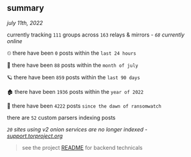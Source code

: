 
## summary
_july 11th, 2022_

currently tracking `111` groups across `163` relays & mirrors - _`68` currently online_

⏲ there have been `0` posts within the `last 24 hours`

🦈 there have been `88` posts within the `month of july`

🪐 there have been `859` posts within the `last 90 days`

🏚 there have been `1936` posts within the `year of 2022`

🦕 there have been `4222` posts `since the dawn of ransomwatch`

there are `52` custom parsers indexing posts

_`20` sites using v2 onion services are no longer indexed - [support.torproject.org](https://support.torproject.org/onionservices/v2-deprecation/)_

> see the project [README](https://github.com/joshhighet/ransomwatch#ransomwatch--) for backend technicals
